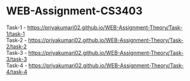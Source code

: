 # WEB-Assignment-CS3403
Task-1 - https://priyakumari02.github.io/WEB-Assignment-Theory/Task-1/task-1<br>
Task-2 - https://priyakumari02.github.io/WEB-Assignment-Theory/Task-2/task-2<br>
Task-3 - https://priyakumari02.github.io/WEB-Assignment-Theory/Task-3/task-3<br>
Task-4 - https://priyakumari02.github.io/WEB-Assignment-Theory/Task-4/task-4<br>
